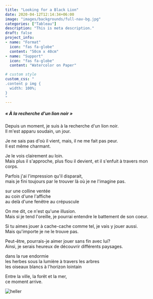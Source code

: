 ```yaml
---
title: "Looking for a Black Lion"
date: 2020-04-12T12:14:34+06:00
image: "images/backgrounds/full-nav-bg.jpg"
categories: ["Tableau"]
description: "This is meta description."
draft: false
project_info:
- name: "Format"
  icon: "fas fa-globe"
  content: "50cm x 40cm"
- name: "Support"
  icon: "fas fa-globe"
  content: "Watercolor on Paper"

# custom style
custom_css: "
.content p img {
  width: 100%;
}
"
---
```


##### « À la recherche d'un lion noir »

Depuis un moment, je suis à la recherche d'un lion noir.  
Il m'est apparu soudain, un jour.  

Je ne sais pas d'où il vient, mais, il ne me fait pas peur.  
Il est même charmant.  

Je le vois clairement au loin.  
Mais plus il s'approche, plus flou il devient, et il s'enfuit à travers mon corps.  

Parfois j'ai l'impression qu'il disparait,  
mais je fini toujours par le trouver là où je ne l'imagine pas.  


sur une colline ventée  
au coin d'une l'affiche  
au delà d'une fenêtre au crépuscule  


On me dit, ce n'est qu'une illusion.  
Mais si je tend l'oreille, je pourrai entendre le battement de son coeur.  

Si tu aimes jouer à cache-cache comme tel, je vais y jouer aussi.  
Mais qu'importe je ne le trouve pas.  

Peut-être, pourrais-je aimer jouer sans fin avec lui?  
Ainsi, je serais heureux de découvrir différents paysages.  


dans la rue endormie  
les herbes sous la lumière à travers les arbres  
les oiseaux blancs à l'horizon lointain  


Entre la ville, la forêt et la mer,  
ce moment arrive.  

![heller](/images/portfolio/lionnoir-2.jpg)
